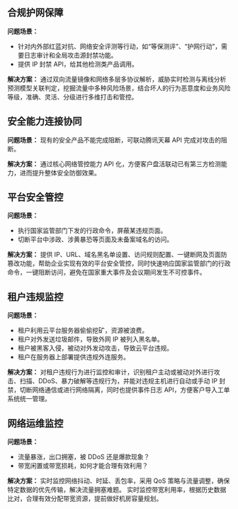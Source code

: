 ## 合规护网保障

**问题场景：**
- 针对内外部红蓝对抗、网络安全评测等行动，如“等保测评”、“护网行动”，需要日志审计和全局攻击源封禁功能。
- 提供 IP 封禁 API，给其他检测类产品调用。


**解决方案：**
通过双向流量镜像和网络多层多协议解析，威胁实时检测与离线分析预测模型关联判定，挖掘流量中多种风险场景，结合坏人的行为恶意度和业务风险等级，准确、灵活、分级进行多维打击和管控。
## 安全能力连接协同
**问题场景：**
现有的安全产品不能完成阻断，可联动腾讯天幕 API 完成对攻击的阻断。


**解决方案：**
通过核心网络管控能力 API 化，方便客户盘活联动已有第三方检测能力，进而提升整体安全防御效果。
## 平台安全管控
**问题场景：**
- 执行国家监管部门下发的行政命令，屏蔽某违规页面。
- 切断平台中涉政、涉黄暴恐等页面及未备案域名的访问。


**解决方案：**
提供 IP、URL、域名黑名单设置、访问规则配置、一键断网及页面防篡改功能，帮助企业实现有效的平台安全管控，同时快速响应国家监管部门的行政命令，一键阻断访问，避免在国家重大事件及会议期间发生不可控事件。
## 租户违规监控
**问题场景：**
- 租户利用云平台服务器偷偷挖矿，资源被浪费。
- 租户对外发送垃圾邮件，导致外网 IP 被列入黑名单。
- 租户被黑客入侵，被动对外发动攻击，导致云平台违规。
- 租户在服务器上部署提供违规外连服务。

**解决方案：**
对租户违规行为进行监控和审计，识别租户主动或被动对外进行攻击、扫描、DDoS、暴力破解等违规行为，并能对违规主机进行自动或手动 IP 封禁，切断网络通信或进行网络隔离，同时也提供事件日志 API，方便客户导入工单系统统一管理。
## 网络运维监控
**问题场景：**
- 流量暴涨，出口拥塞，被 DDoS 还是爆款现象？
- 带宽闲置或带宽损耗，如何才能合理有效利用？

**解决方案：**
实时监控网络抖动、时延、丢包率，采用 QoS 策略与流量调整，确保特定数据的优先传输，解决流量拥塞难题。
实时监控带宽利用率，根据历史数据比对，合理有效分配带宽资源，提前做好机房容量规划。
